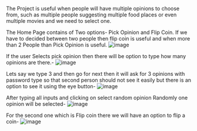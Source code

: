 The Project is useful when people will have multiple opinions to choose from, such as multiple people suggesting multiple food places or even multiple movies and we need to select one.

The Home Page contains of Two options- Pick Opinion and Flip Coin. If we have to decided between two people then flip coin is useful and when more than 2 People than Pick Opinion is useful.
![image](https://github.com/saurabh4073/Opinion-App/assets/49804941/957b9822-f099-4d23-9d8e-67987c6ff7aa)

If the user Selects pick opinion then there will be option to type how many opinions are there.-
![image](https://github.com/saurabh4073/Opinion-App/assets/49804941/8fe46d8a-ffc9-4ffd-862e-5aa450f0ed04)

Lets say we type 3 and then go for next then it will ask for 3 opinions with password type so that second person should not see it easily but there is an option to see it using the eye button-
![image](https://github.com/saurabh4073/Opinion-App/assets/49804941/08ba226e-a510-4a39-9290-f2c623cfbdf4)

After typing all inputs and clicking on select random opinion Randomly one opinion will be selected-
![image](https://github.com/saurabh4073/Opinion-App/assets/49804941/cfa43feb-e583-47d1-833f-bbe429e04d7b)

For the second one which is Flip coin there we will have an option to flip a coin-
![image](https://github.com/saurabh4073/Opinion-App/assets/49804941/37e4edd1-f9c3-4db4-a62e-b8ba7494064a)
